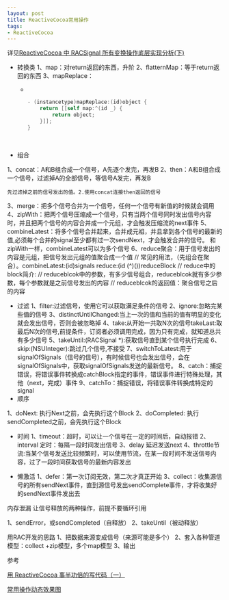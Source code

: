 ```yaml
---
layout: post
title: ReactiveCocoa常用操作
tags: 
- ReactiveCocoa
---
```


详见[ReactiveCocoa 中 RACSignal 所有变换操作底层实现分析(下)](http://www.jianshu.com/p/d507e534dda0)

* 转换类
  1、map：对return返回的东西，升阶
  2、flatternMap：等于return返回的东西
  3、mapReplace：
  - ​
    ```objective-c
    - (instancetype)mapReplace:(id)object {
        return [[self map:^(id _) {
            return object;
        }]];
    }

    ```
    ​

* 组合

1、concat：A和B组合成一个信号，A先逐个发完，再发B
2、then：A和B组合成一个信号，过滤掉A的全部信号，等信号A发完，再发B

	先过滤掉之前的信号发出的值。2.使用concat连接then返回的信号
3、merge：把多个信号合并为一个信号，任何一个信号有新值的时候就会调用
4、zipWith：把两个信号压缩成一个信号，只有当两个信号同时发出信号内容时，并且把两个信号的内容合并成一个元组，才会触发压缩流的next事件
5、combineLatest：将多个信号合并起来，合并成元祖，并且拿到各个信号的最新的值,必须每个合并的signal至少都有过一次sendNext，才会触发合并的信号。
	和zipWith一样，combineLatest可以为多个信号
6、reduce聚合：用于信号发出的内容是元组，把信号发出元组的值聚合成一个值
	// 常见的用法，（先组合在聚合）。combineLatest:(id<NSFastEnumeration>)signals reduce:(id (^)())reduceBlock
	// reduce中的block简介:
	// reduceblcok中的参数，有多少信号组合，reduceblcok就有多少参数，每个参数就是之前信号发出的内容
	// reduceblcok的返回值：聚合信号之后的内容


* 过滤
  1、filter:过滤信号，使用它可以获取满足条件的信号
  2、ignore:忽略完某些值的信号
  3、distinctUntilChanged:当上一次的值和当前的值有明显的变化就会发出信号，否则会被忽略掉
  4、take:从开始一共取N次的信号takeLast:取最后N次的信号,前提条件，订阅者必须调用完成，因为只有完成，就知道总共有多少信号
  5、takeUntil:(RACSignal *):获取信号直到某个信号执行完成
  6、skip:(NSUInteger):跳过几个信号,不接受
  7、switchToLatest:用于signalOfSignals（信号的信号），有时候信号也会发出信号，会在signalOfSignals中，获取signalOfSignals发送的最新信号。
  8、catch：捕捉错误，将错误事件转换成catchBlock指定的事件，错误事件进行特殊处理，其他（next，完成）事件
  9、catchTo：捕捉错误，将错误事件转换成特定的signal
  ​
  ​
* 顺序

1、doNext: 执行Next之前，会先执行这个Block
2、doCompleted: 执行sendCompleted之前，会先执行这个Block

* 时间
  1、timeout：超时，可以让一个信号在一定的时间后，自动报错
  2、interval 定时：每隔一段时间发出信号
  3、delay 延迟发送next
  4、throttle节流:当某个信号发送比较频繁时，可以使用节流，在某一段时间不发送信号内容，过了一段时间获取信号的最新内容发出

* 懒激活
  1、defer：第一次订阅无效，第二次才真正开始
  3、collect：收集源信号的所有sendNext事件，直到源信号发出sendComplete事件，才将收集好的sendNext事件发出去



内存泄漏
让信号释放的两种操作，前提不要循环引用

1、sendError，或sendCompleted（自释放）
2、takeUntil（被动释放）

用RAC开发的思路
1、把数据来源变成信号（来源可能是多个）
2、套入各种管道模型：collect +zip模型，多个map模型
3、输出

参考

[用 ReactiveCocoa 事半功倍的写代码（一）](http://fengjian0106.github.io/2016/04/17/The-Power-Of-Composition-In-FRP-Part-1/)

[常用操作动态效果图](http://rxmarbles.com/#last)


